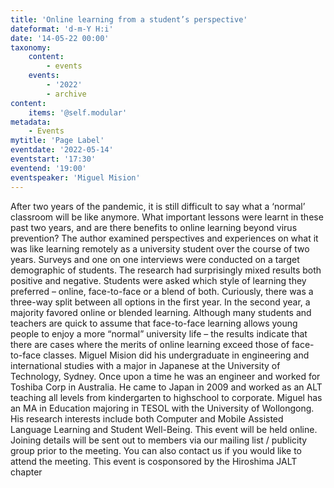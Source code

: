 ```yaml
---
title: 'Online learning from a student’s perspective'
dateformat: 'd-m-Y H:i'
date: '14-05-22 00:00'
taxonomy:
    content:
        - events
    events:
        - '2022'
        - archive
content:
    items: '@self.modular'
metadata:
    - Events
mytitle: 'Page Label'
eventdate: '2022-05-14'
eventstart: '17:30'
eventend: '19:00'
eventspeaker: 'Miguel Mision'
---
```


After two years of the pandemic, it is still difficult to say what a ‘normal’ classroom will be like anymore. What important lessons were learnt in these past two years, and are there benefits to online learning beyond virus prevention? The author examined perspectives and experiences on what it was like learning remotely as a university student over the course of two years. Surveys and one on one interviews were conducted on a target demographic of students. The research had surprisingly mixed results both positive and negative. Students were asked which style of learning they preferred – online, face-to-face or a blend of both. Curiously, there was a three-way split between all options in the first year. In the second year, a majority favored online or blended learning. Although many students and teachers are quick to assume that face-to-face learning allows young people to enjoy a more “normal” university life – the results indicate that there are cases where the merits of online learning exceed those of face-to-face classes. 
Miguel Mision did his undergraduate in engineering and international studies with a major in Japanese at the University of Technology, Sydney. Once upon a time he was an engineer and worked for Toshiba Corp in Australia. He came to Japan in 2009 and worked as an ALT teaching all levels from kindergarten to highschool to corporate. Miguel has an MA in Education majoring in TESOL with the University of Wollongong. His research interests include both Computer and Mobile Assisted Language Learning and Student Well-Being.
This event will be held online.  Joining details will be sent out to members via our mailing list / publicity group prior to the meeting. You can also contact us if you would like to attend the meeting.
This event is cosponsored by the Hiroshima JALT chapter

